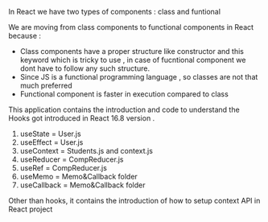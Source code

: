 In React we have two types of components : class and funtional 

We are moving from class components to functional components in React because : 
  * Class components have a proper structure like constructor and this keyword which is tricky to use , in case of fucntional component we dont have to follow any such structure.
  * Since JS is a functional programming language , so classes are not that much preferred
  * Functional component is faster in execution compared to class



This application contains the introduction and code to understand the Hooks got introduced in React 16.8 version . 

  1. useState = User.js
  2. useEffect = User.js
  3. useContext = Students.js and context.js
  4. useReducer = CompReducer.js
  5. useRef = CompReducer.js
  6. useMemo = Memo&Callback folder
  6. useCallback = Memo&Callback folder


Other than hooks, it contains the introduction of how to setup context API in React project
